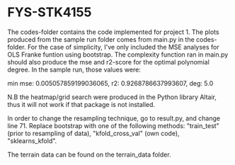 # FYS-STK4155

The codes-folder contains the code implemented for project 1. The plots produced from the sample run folder comes from main.py in the codes-folder. For the case of simplicity, I've only included the MSE analyses for OLS Franke funtion using bootstrap. The complexity function ran in main.py should also produce the mse and r2-score for the optimal polynomial degree. In the sample run, those values were:

min mse: 0.005057859199036065, 
r2: 0.9268786637993607, 
deg: 5.0

N.B the heatmap/grid search were produced in the Python library Altair, thus it will not work if that package is not installed.

In order to change the resampling technique, go to result.py, and change line 71. Replace bootstrap with one of the following methods: "train_test" (prior to resampling of data), "kfold_cross_val" (own code), "sklearns_kfold". 

The terrain data can be found on the terrain_data folder.


